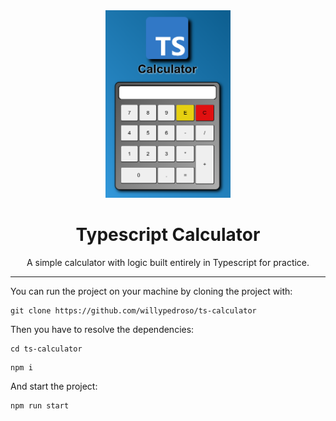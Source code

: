 <div align="center" style="border-radius: 20px;"><img src="ts-calculator-readme-image.png" height="300"></div>

<div align="center"><h1>Typescript Calculator</h1></div>

<div align="center">A simple calculator with logic built entirely in Typescript for practice.</div>

***

You can run the project on your machine by cloning the project with:
```
git clone https://github.com/willypedroso/ts-calculator
```

Then you have to resolve the dependencies:
```
cd ts-calculator
```
```
npm i
```

And start the project:
```
npm run start
```